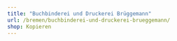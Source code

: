 ```yaml
---
title: "Buchbinderei und Druckerei Brüggemann"
url: /bremen/buchbinderei-und-druckerei-brueggemann/
shop: Kopieren
---
```

